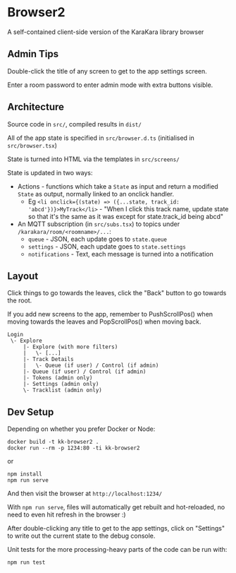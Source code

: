 # Browser2

A self-contained client-side version of the KaraKara library browser

## Admin Tips

Double-click the title of any screen to get to the app settings screen.

Enter a room password to enter admin mode with extra buttons visible.

## Architecture

Source code in `src/`, compiled results in `dist/`

All of the app state is specified in `src/browser.d.ts` (initialised in
`src/browser.tsx`)

State is turned into HTML via the templates in `src/screens/`

State is updated in two ways:

- Actions - functions which take a `State` as input and return a
  modified `State` as output, normally linked to an onclick handler.
  - Eg `<li onclick={(state) => ({...state, track_id: 'abcd'})}>MyTrack</li>` -
    "When I click this track name, update state so that it's the same
    as it was except for state.track_id being abcd"
- An MQTT subscription (in `src/subs.tsx`) to topics under
  `/karakara/room/<roomname>/...`:
  - `queue` - JSON, each update goes to `state.queue`
  - `settings` - JSON, each update goes to `state.settings`
  - `notifications` - Text, each message is turned into a notification

## Layout

Click things to go towards the leaves, click the "Back" button to go towards
the root.

If you add new screens to the app, remember to PushScrollPos() when moving
towards the leaves and PopScrollPos() when moving back.
```
Login
 \- Explore
     |- Explore (with more filters)
     |   \- [...]
     |- Track Details
     |   \- Queue (if user) / Control (if admin)
     |- Queue (if user) / Control (if admin)
     |- Tokens (admin only)
     |- Settings (admin only)
     \- Tracklist (admin only)

```

## Dev Setup

Depending on whether you prefer Docker or Node:
```
docker build -t kk-browser2 .
docker run --rm -p 1234:80 -ti kk-browser2
```
or
```
npm install
npm run serve
```

And then visit the browser at `http://localhost:1234/`

With `npm run serve`, files will automatically get rebuilt and
hot-reloaded, no need to even hit refresh in the browser :)

After double-clicking any title to get to the app settings, click on
"Settings" to write out the current state to the debug console.

Unit tests for the more processing-heavy parts of the code can
be run with:

```
npm run test
```